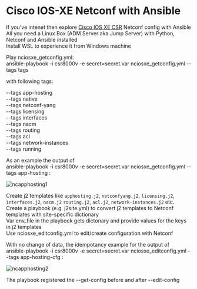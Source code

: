 # Cisco IOS-XE Netconf with Ansible
If you've intenet then explore [Cisco IOS XE CSR](https://devnetsandbox.cisco.com/RM/Diagram/Index/7b4d4209-a17c-4bc3-9b38-f15184e53a94?diagramType=Topology) Netconf config with Ansible<br>
All you need a Linux Box (ADM Server aka Jump Server) with Python, Netconf and Ansible installed<br>
Install WSL to experience it from Windows machine<br>

Play nciosxe_getconfig.yml:<br> 
ansible-playbook -i csr8000v -e secret=secret.var nciosxe_getconfig.yml --tags tags<br>

with following tags:<br>

--tags app-hosting<br>
--tags native<br>
--tags netconf-yang<br>
--tags licensing<br>
--tags interfaces<br>
--tags nacm<br>
--tags routing<br>
--tags acl<br>
--tags network-instances<br>
--tags running<br>

As an example the output of<br>
ansible-playbook -i csr8000v -e secret=secret.var nciosxe_getconfig.yml --tags app-hosting :<br>

![ncapphosting1](https://user-images.githubusercontent.com/47313728/234462886-dea5f231-98c9-48e0-b157-3f32fabc3329.png)

Create j2 templates like `apphosting.j2`, `netconfyang.j2`, `licensing.j2`, `interfaces.j2`, `nacm.j2` `routing.j2`, `acl.j2`, `network-instances.j2` etc.<br>
Create a playbook (e.g. j2site.yml) to convert j2 templates to Netconf templates with site-specific dictionary<br>
Var env_file in the playbook gets dictonary and provide values for the keys in j2 templates<br>
Use nciosxe_editconfig.yml to edit/create configuration with Netconf<br>

With no change of data, the idempotancy example for the output of<br>
ansible-playbook -i csr8000v -e secret=secret.var nciosxe_editconfig.yml --tags app-hosting-cfg :<br>

![ncapphosting2](https://user-images.githubusercontent.com/47313728/234472290-1a9236e3-6666-447f-b25a-676055c2eb12.png)

The playbook registered the --get-config before and after --edit-config<br>
